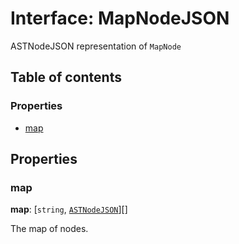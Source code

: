 # Interface: MapNodeJSON

ASTNodeJSON representation of `MapNode`

## Table of contents

### Properties

* [map](/en/auto-docs/free-layout-editor/interfaces/MapNodeJSON.md#map)

## Properties

### map

**map**: \[`string`, [`ASTNodeJSON`](/en/auto-docs/free-layout-editor/interfaces/ASTNodeJSON.md)]\[]

The map of nodes.
